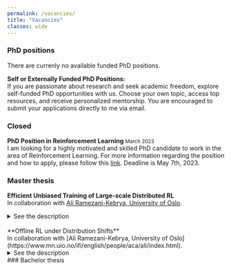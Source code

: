 ```yaml
---
permalink: /vacancies/
title: "Vacancies"
classes: wide
---
```


### PhD positions
There are currenly no available funded PhD positions. 

**Self or Externally Funded PhD Positions:**<br/>
If you are passionate about research and seek academic freedom, explore self-funded PhD opportunities with us. Choose your own topic, access top resources, and receive personalized mentorship. You are encouraged to submit your applications directly to me via email.

### Closed
**PhD Position in Reinforcement Learning** <small class="news-date">March 2023</small>
<br/>I am looking for a highly motivated and skilled PhD candidate to work in the area of Reinforcement Learning. For more information regarding the position and how to apply, please follow this [link](https://jobs.tue.nl/en/vacancy/phd-position-in-reinforcement-learning-990306.html). Deadline is May 7th, 2023. 

### Master thesis
**Efficient Unbiased Training of Large-scale Distributed RL**<br/>
In collaboration with [Ali Ramezani-Kebrya, University of Oslo](https://www.mn.uio.no/ifi/english/people/aca/ali/index.html).
<details>
  <summary>See the description</summary>
  <p>
  It is widely known that training deep neural networks on huge datasets improves learning. However, huge datasets and deep neural networks can no longer be trained on a single machine. One common solution is to train using distributed systems. In addition to traditional data-centers, in federated learning,  multiple clients, e.g., a few hospitals and thousands of cellphones learn a model without sharing local data to prevent the potential privacy issues.</p>
  <br/>
 <p>
Several methods have been proposed to accelerate training for classical empirical risk minimization (ERM) in supervised learning and beyond such as gradient (or model update) compression, gradient sparsification, weight quantization/sparsification, and reducing the frequency of communication though multiple local updates. Unbiased vector quantization is in particular an interesting compression method due to both enjoying strong theoretical guarantees along with providing communication efficiency  on the fly, i.e., it converges under the same hyperparameteres tuned for vanilla uncompressed SGD while providing substantial savings in terms of communication costs [1-4].
  <br/>
 </p>
In this project, we investigate how to accelerate training deep neural networks in distributed reinforcement learning (DRL) [5-10]. In particular, our goal is to show: 1) How can we modify adaptive variants of unbiased quantization schemes tailored to general DRL problems; 2) Can we achieve optimal rate of convergence while establishing strong guarantees on the number of communication bits? 3) Do our new methods show strong empirical performance on deep neural networks and huge datasets, both in terms of performance measures and scalability?
<br/>
   <p>
This project is available for a master student with a strong background in reinforcement learning. Students should be familiar with reinforcement learning, PyTorch. Familiarity with distributed optimization, MPI, and CUDA is a plus.
  <br/>
      </p>
<sup>
[1] Dan Alistarh, Demjan Grubic, Jerry Z. Li, Ryota Tomioka, and Milan Vojnovic. QSGD: Communication-efficient SGD via gradient quantization and encoding. In Proc. NeurIPS, 2017.<br/>

[2] Fartash Faghri, Iman Tabrizian, Ilia Markov, Dan Alistarh, Daniel M. Roy, and Ali  Ramezani-Kebrya. Adaptive gradient quantization for data-parallel SGD. In Proc. NeurIPS, 2020.<br/>

[3] Ali Ramezani-Kebrya, Fartash Faghri, Ilya Markov, Vitalii Aksenov, Dan Alistarh, and Daniel M. Roy. NUQSGD: Provably communication-efficient data-parallel SGD via nonuniform quantization. JMLR, 22(114):1–43, 2021.<br/>

[4] Ali Ramezani-Kebrya, Kimon Antonakopoulos, Igor Krawczuk, Justin Deschenaux, and Volkan Cevher, Distributed Extra-gradient with Optimal Complexity and Communication Guarantees, to appear at ICLR 2023.<br/>
[5] Drew Bagnell and Andrew Ng. On local rewards and scaling distributed reinforcement learning. In Proc. NeurIPS, 2005.<br/>

[6] Eric Liang, Richard Liaw, Robert Nishihara, Philipp Moritz, Roy Fox, Ken Goldberg, Joseph Gonzalez, Michael Jordan, Ion Stoica. RLlib: Abstractions for distributed reinforcement learning. In Proc. ICML, 2018.<br/>

[7] Xiaofeng Fan, Yining Ma, Zhongxiang Dai, Wei Jing, Cheston Tan, and Bryan Kian Hsiang Low. Fault-Tolerant Federated Reinforcement Learning with Theoretical Guarantee. In Proc. NeurIPS, 2021.<br/>

[8] Srivatsan Krishnan, Maximilian Lam, Sharad Chitlangia, Zishen Wan, Gabriel Barth-Maron, Aleksandra Faust, and Vijay Janapa Reddi. QuaRL: Quantization for sustainable reinforcement learning. arXiv:1910.01055, 2021. <br/>

[9] Srivatsan Krishnan, Maximilian Lam, Sharad Chitlangia, Zishen Wan, Gabriel Barth-Maron, Aleksandra Faust, and Vijay Janapa Reddi. Settling the communication complexity for distributed offline reinforcement learning. arXiv:1910.01055, 2022.<br/>

[10] Sajad Khodadadian, Pranay Sharma, Gauri Joshi, and Siva Theja Maguluri. Federated reinforcement learning: Linear speedup under Markovian sampling. In ICML, 2022.</sup><br/>
</details>
<br/>
**Offline RL under Distribution Shifts**<br/>
In collaboration with [Ali Ramezani-Kebrya, University of Oslo](https://www.mn.uio.no/ifi/english/people/aca/ali/index.html).
<details>
  <summary>See the description</summary>
  Distribution shifts between a source and a target domain have been a prominent problem in machine learning for several decades [1-3]. Covariance shift (as well as its assumption) is the most commonly used and studied in theory and practice in distribution shifts [1-3]. Handling covariate shift is a challenging issue. The premise behind such shifts is that data is frequently biased, and this results in distribution shifts that can be estimated by assuming some (unlabelled) knowledge of the target distribution. Density ratio estimation is an important step in various machine learning problems such as learning under covariate shift, learning under noisy labels, anomaly detection, two-sample testing, causal inference, change-point detection, and classification from positive and unlabelled data [1-3].<br/>

The primary challenge in offline RL is successfully handling distributional shifts [4]. Developing efficient and accurate density ratio estimation methods to obtain a consistent estimate of the actual Q-function using data from past interactions with the environment is a major problem in RL [4-7]. <br/>
  
This project is available for a master student with a strong background in reinforcement learning. Students should be familiar with PyTorch. 
<br/>
[1] Masashi Sugiyama, Matthias Krauledat, and Klaus-Robert Müller. Covariate shift adaptation by importance weighted cross validation. JMLR, 8(5):1-21, 2007.<br/>

[2] Takafumi Kanamori and Shohei Hido and Masashi Sugiyama. A least-squares approach to direct importance estimation. JMLR, 10:1–55, 2009.
<br/>
[3] Ali Ramezani-Kebrya, Fanghui Liu, Thomas Pethick, Grigorios Chrysos, and Volkan Cevher. Federated learning under distribution shifts with generalization guarantees. under review.<br/>

[4] https://bair.berkeley.edu/blog/2020/12/07/offline/<br/>
[5] Aviral Kumar, Aurick Zhou, George Tucker, and Sergey Levine. Conservative q-learning for offline reinforcement learning. In Proc. NeurIPS, 2020.<br/>
[6] Masatoshi Uehara, Masahiro Kato, and Shota Yasui. Off-policy evaluation and learning for external validity under a covariate shift. In Proc. NeurIPS, 2020.<br/>
[7] Ilya Kostrikov, Ashvin Nair, and Sergey Levine. Offline reinforcement learning with implicit Q-learning. In Proc. ICLR, 2022.<br/>

</details>
### Bachelor thesis

